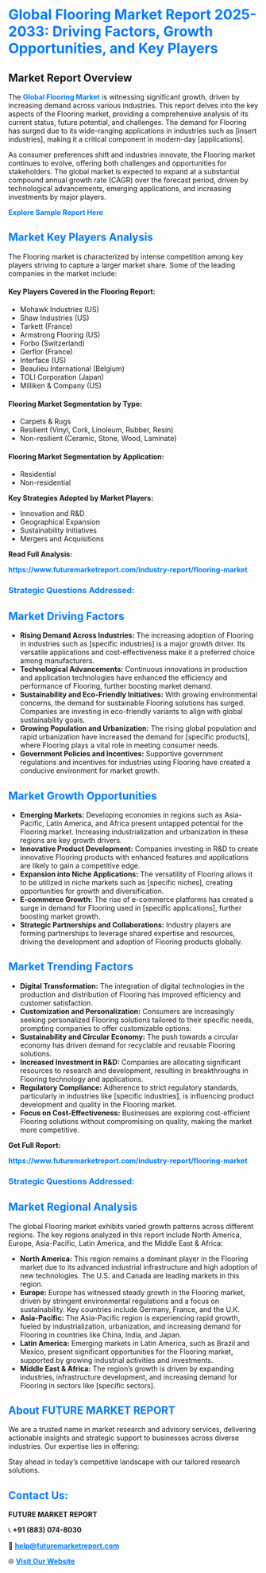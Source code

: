 <h1 style="color: #007BFF;">Global Flooring Market Report 2025-2033: Driving Factors, Growth Opportunities, and Key Players</h1>

<section id="overview">
<h2>Market Report Overview</h2>
<p>The <a href="https://www.futuremarketreport.com/industry-report/flooring-market" style="color: #007BFF; text-decoration: none;"><strong>Global Flooring Market</strong></a> is witnessing significant growth, driven by increasing demand across various industries. This report delves into the key aspects of the Flooring market, providing a comprehensive analysis of its current status, future potential, and challenges. The demand for Flooring has surged due to its wide-ranging applications in industries such as [insert industries], making it a critical component in modern-day [applications].</p>
<p>As consumer preferences shift and industries innovate, the Flooring market continues to evolve, offering both challenges and opportunities for stakeholders. The global market is expected to expand at a substantial compound annual growth rate (CAGR) over the forecast period, driven by technological advancements, emerging applications, and increasing investments by major players.</p>
</section>

<section id="overview">
<p><a href="https://www.futuremarketreport.com/request-sample/reportId=43493" style="color: #007BFF; text-decoration: none;"><strong>Explore Sample Report Here</strong></a></p>
</section>

<section id="key-players">
<h2 style="color: #007BFF;">Market Key Players Analysis</h2>
<p>The Flooring market is characterized by intense competition among key players striving to capture a larger market share. Some of the leading companies in the market include:</p>
<h4>Key Players Covered in the Flooring Report:</h4>
<ul><li>Mohawk Industries (US)</li><li>Shaw Industries (US)</li><li>Tarkett (France)</li><li>Armstrong Flooring (US)</li><li>Forbo (Switzerland)</li><li>Gerflor (France)</li><li>Interface (US)</li><li>Beaulieu International (Belgium)</li><li>TOLI Corporation (Japan)</li><li>Milliken &amp; Company (US)</li></ul>
<h4>Flooring Market Segmentation by Type:</h4>
<ul><li>Carpets &amp; Rugs</li><li>Resilient (Vinyl, Cork, Linoleum, Rubber, Resin)</li><li>Non-resilient (Ceramic, Stone, Wood, Laminate)</li></ul>

<h4>Flooring Market Segmentation by Application:</h4>
<ul><li>Residential</li><li>Non-residential</li></ul>
<p><strong>Key Strategies Adopted by Market Players:</strong></p>
<ul>
<li>Innovation and R&D</li>
<li>Geographical Expansion</li>
<li>Sustainability Initiatives</li>
<li>Mergers and Acquisitions</li>
</ul>
</section>

<section>
<p><strong>Read Full Analysis: </strong></p><a href="https://www.futuremarketreport.com/industry-report/flooring-market" style="color: #007BFF; text-decoration: none;"><strong>https://www.futuremarketreport.com/industry-report/flooring-market</strong></a>
<h3 style="color: #007BFF;">Strategic Questions Addressed:</h3>
</section>

<section id="driving-factors">
<h2 style="color: #007BFF;">Market Driving Factors</h2>
<ul>
<li><strong>Rising Demand Across Industries:</strong> The increasing adoption of Flooring in industries such as [specific industries] is a major growth driver. Its versatile applications and cost-effectiveness make it a preferred choice among manufacturers.</li>
<li><strong>Technological Advancements:</strong> Continuous innovations in production and application technologies have enhanced the efficiency and performance of Flooring, further boosting market demand.</li>
<li><strong>Sustainability and Eco-Friendly Initiatives:</strong> With growing environmental concerns, the demand for sustainable Flooring solutions has surged. Companies are investing in eco-friendly variants to align with global sustainability goals.</li>
<li><strong>Growing Population and Urbanization:</strong> The rising global population and rapid urbanization have increased the demand for [specific products], where Flooring plays a vital role in meeting consumer needs.</li>
<li><strong>Government Policies and Incentives:</strong> Supportive government regulations and incentives for industries using Flooring have created a conducive environment for market growth.</li>
</ul>
</section>

<section id="growth-opportunities">
<h2 style="color: #007BFF;">Market Growth Opportunities</h2>
<ul>
<li><strong>Emerging Markets:</strong> Developing economies in regions such as Asia-Pacific, Latin America, and Africa present untapped potential for the Flooring market. Increasing industrialization and urbanization in these regions are key growth drivers.</li>
<li><strong>Innovative Product Development:</strong> Companies investing in R&D to create innovative Flooring products with enhanced features and applications are likely to gain a competitive edge.</li>
<li><strong>Expansion into Niche Applications:</strong> The versatility of Flooring allows it to be utilized in niche markets such as [specific niches], creating opportunities for growth and diversification.</li>
<li><strong>E-commerce Growth:</strong> The rise of e-commerce platforms has created a surge in demand for Flooring used in [specific applications], further boosting market growth.</li>
<li><strong>Strategic Partnerships and Collaborations:</strong> Industry players are forming partnerships to leverage shared expertise and resources, driving the development and adoption of Flooring products globally.</li>
</ul>
</section>

<section id="trending-factors">
<h2 style="color: #007BFF;">Market Trending Factors</h2>
<ul>
<li><strong>Digital Transformation:</strong> The integration of digital technologies in the production and distribution of Flooring has improved efficiency and customer satisfaction.</li>
<li><strong>Customization and Personalization:</strong> Consumers are increasingly seeking personalized Flooring solutions tailored to their specific needs, prompting companies to offer customizable options.</li>
<li><strong>Sustainability and Circular Economy:</strong> The push towards a circular economy has driven demand for recyclable and reusable Flooring solutions.</li>
<li><strong>Increased Investment in R&D:</strong> Companies are allocating significant resources to research and development, resulting in breakthroughs in Flooring technology and applications.</li>
<li><strong>Regulatory Compliance:</strong> Adherence to strict regulatory standards, particularly in industries like [specific industries], is influencing product development and quality in the Flooring market.</li>
<li><strong>Focus on Cost-Effectiveness:</strong> Businesses are exploring cost-efficient Flooring solutions without compromising on quality, making the market more competitive.</li>
</ul>
</section>

<section>
<p><strong>Get Full Report: </strong></p><a href="https://www.futuremarketreport.com/industry-report/flooring-market" style="color: #007BFF; text-decoration: none;"><strong>https://www.futuremarketreport.com/industry-report/flooring-market</strong></a>
<h3 style="color: #007BFF;">Strategic Questions Addressed:</h3>
</section>


<section id="regional-analysis">
<h2 style="color: #007BFF;">Market Regional Analysis</h2>
<p>The global Flooring market exhibits varied growth patterns across different regions. The key regions analyzed in this report include North America, Europe, Asia-Pacific, Latin America, and the Middle East & Africa:</p>
<ul>
<li><strong>North America:</strong> This region remains a dominant player in the Flooring market due to its advanced industrial infrastructure and high adoption of new technologies. The U.S. and Canada are leading markets in this region.</li>
<li><strong>Europe:</strong> Europe has witnessed steady growth in the Flooring market, driven by stringent environmental regulations and a focus on sustainability. Key countries include Germany, France, and the U.K.</li>
<li><strong>Asia-Pacific:</strong> The Asia-Pacific region is experiencing rapid growth, fueled by industrialization, urbanization, and increasing demand for Flooring in countries like China, India, and Japan.</li>
<li><strong>Latin America:</strong> Emerging markets in Latin America, such as Brazil and Mexico, present significant opportunities for the Flooring market, supported by growing industrial activities and investments.</li>
<li><strong>Middle East & Africa:</strong> The region’s growth is driven by expanding industries, infrastructure development, and increasing demand for Flooring in sectors like [specific sectors].</li>
</ul>
</section>

<footer>
<h2 style="color: #007BFF;">About FUTURE MARKET REPORT</h2>
<p>We are a trusted name in market research and advisory services, delivering actionable insights and strategic support to businesses across diverse industries. Our expertise lies in offering:</p>

<p>Stay ahead in today’s competitive landscape with our tailored research solutions.</p>

<h2 style="color: #007BFF;">Contact Us:</h2>
<p><strong>FUTURE MARKET REPORT</strong></p>
<p>📞 <strong>+91 (883) 074-8030</strong></p>
<p>📧 <strong><a href="mailto:help@futuremarketreport.com" style="color: #007BFF;">help@futuremarketreport.com</a></strong></p>
<p>🌐 <strong><a href="https://www.futuremarketreport.com/" style="color: #007BFF;">Visit Our Website</a></strong></p>
</footer>